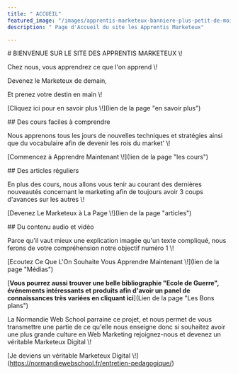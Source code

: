 ```yaml
---
title: " ACCUEIL"
featured_image: "/images/apprentis-marketeux-banniere-plus-petit-de-moitie-1.png"
description: " Page d'Accueil du site les Apprentis Marketeux"

---
```

\# BIENVENUE SUR LE SITE DES APPRENTIS MARKETEUX \\!

Chez nous, vous apprendrez ce que l'on apprend \\!

Devenez le Marketeux de demain,  

Et prenez votre destin en main \\!

\[Cliquez ici pour en savoir plus \\!\](lien de la page "en savoir plus")

\## Des cours faciles à comprendre

Nous apprenons tous les jours de nouvelles techniques et stratégies ainsi que du vocabulaire afin de devenir les rois du market' \\!  

\[Commencez à Apprendre Maintenant \\!\](lien de la page "les cours")

\## Des articles réguliers

En plus des cours, nous allons vous tenir au courant des dernières nouveautés concernant le marketing afin de toujours avoir 3 coups d'avances sur les autres \\!  

\[Devenez Le Marketeux à La Page \\!\](lien de la page "articles")

\## Du contenu audio et vidéo

Parce qu'il vaut mieux une explication imagée qu'un texte compliqué, nous ferons de votre compréhension notre objectif numéro 1 \\!  

\[Ecoutez Ce Que L'On Souhaite Vous Apprendre Maintenant \\!\](lien de la page "Médias")

\[**Vous pourrez aussi trouver une belle bibliographie "Ecole de Guerre", événements intéressants et produits afin d'avoir un panel de connaissances très variées en cliquant ici**\](Lien de la page "Les Bons plans")

La Normandie Web School parraine ce projet, et nous permet de vous transmettre une partie de ce qu'elle nous enseigne donc si souhaitez avoir une plus grande culture en Web Marketing rejoignez-nous et devenez un véritable Marketeux Digital \\!  

\[Je deviens un véritable Marketeux Digital \\!\](https://normandiewebschool.fr/entretien-pedagogique/)
